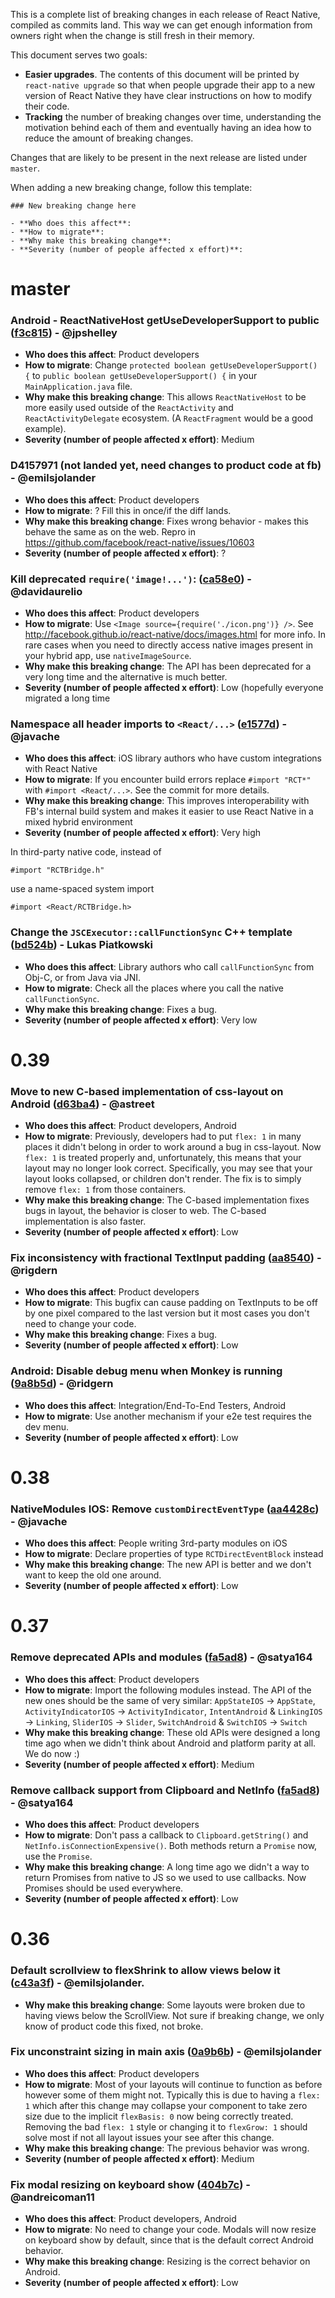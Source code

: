 This is a complete list of breaking changes in each release of React Native, compiled as commits land. This way we can get enough information from owners right when the change is still fresh in their memory.

This document serves two goals:
- **Easier upgrades**. The contents of this document will be printed by `react-native upgrade` so that when people upgrade their app to a new version of React Native they have clear instructions on how to modify their code.
- **Tracking** the number of breaking changes over time, understanding the motivation behind each of them and eventually having an idea how to reduce the amount of breaking changes.


Changes that are likely to be present in the next release are listed under `master`.

When adding a new breaking change, follow this template:
```
### New breaking change here

- **Who does this affect**:
- **How to migrate**:
- **Why make this breaking change**: 
- **Severity (number of people affected x effort)**:
```


# master


### Android - ReactNativeHost getUseDeveloperSupport to public ([f3c815](https://github.com/facebook/react-native/commit/f3c8158773edf418833ff0032414433edbc6cd62)) - @jpshelley

- **Who does this affect**: Product developers
- **How to migrate**: Change `protected boolean getUseDeveloperSupport() {` to `public boolean getUseDeveloperSupport() {` in your `MainApplication.java` file.
- **Why make this breaking change**: This allows `ReactNativeHost` to be more easily used outside of the `ReactActivity` and `ReactActivityDelegate` ecosystem. (A `ReactFragment` would be a good example).
- **Severity (number of people affected x effort)**: Medium


### D4157971 (not landed yet, need changes to product code at fb) - @emilsjolander

- **Who does this affect**: Product developers
- **How to migrate**: ? Fill this in once/if the diff lands.
- **Why make this breaking change**: Fixes wrong behavior - makes this behave the same as on the web. Repro in https://github.com/facebook/react-native/issues/10603
- **Severity (number of people affected x effort)**: ?


### Kill deprecated `require('image!...')`: ([ca58e0](https://github.com/facebook/react-native/commit/ca58e0af82797042fabad3873478bc4a9feb7281)) - @davidaurelio 

- **Who does this affect**: Product developers
- **How to migrate**: Use `<Image source={require('./icon.png')} />`. See http://facebook.github.io/react-native/docs/images.html for more info. In rare cases when you need to directly access native images present in your hybrid app, use `nativeImageSource`.
- **Why make this breaking change**: The API has been deprecated for a very long time and the alternative is much better.
- **Severity (number of people affected x effort)**: Low (hopefully everyone migrated a long time 

### Namespace all header imports to `<React/...>` ([e1577d](https://github.com/facebook/react-native/commit/e1577df1fd70049ce7f288f91f6e2b18d512ff4d)) - @javache

- **Who does this affect**: iOS library authors who have custom integrations with React Native
- **How to migrate**: If you encounter build errors replace `#import "RCT*"` with `#import <React/...>`. See the commit for more details.
- **Why make this breaking change**: This improves interoperability with FB's internal build system and makes it easier to use React Native in a mixed hybrid environment
- **Severity (number of people affected x effort)**: Very high

In third-party native code, instead of

    #import "RCTBridge.h"

use a name-spaced system import

    #import <React/RCTBridge.h>

### Change the `JSCExecutor::callFunctionSync` C++ template ([bd524b](https://github.com/facebook/react-native/commit/bd524bd6e857ada8ec827d65a163d8838e96640b)) - Lukas Piatkowski

- **Who does this affect**: Library authors who call `callFunctionSync` from Obj-C, or from Java via JNI.
- **How to migrate**: Check all the places where you call the native `callFunctionSync`.
- **Why make this breaking change**: Fixes a bug.
- **Severity (number of people affected x effort)**: Very low


# 0.39

### Move to new C-based implementation of css-layout on Android ([d63ba4](https://github.com/facebook/react-native/commit/d63ba47b59e3261403800c1f741d979a089efb48)) - @astreet

- **Who does this affect**: Product developers, Android
- **How to migrate**: Previously, developers had to put `flex: 1` in many places it didn't belong in order to work around a bug in css-layout. Now `flex: 1` is treated properly and, unfortunately, this means that your layout may no longer look correct. Specifically, you may see that your layout looks collapsed, or children don't render. The fix is to simply remove `flex: 1` from those containers.
- **Why make this breaking change**: The C-based implementation fixes bugs in layout, the behavior is closer to web. The C-based implementation is also faster.
- **Severity (number of people affected x effort)**: Low


### Fix inconsistency with fractional TextInput padding ([aa8540](https://github.com/facebook/react-native/commit/aa85408f568ae9776fef99dcae317def0a07139a)) - @rigdern

- **Who does this affect**: Product developers
- **How to migrate**: This bugfix can cause padding on TextInputs to be off by one pixel compared to the last version but it most cases you don't need to change your code.
- **Why make this breaking change**: Fixes a bug.
- **Severity (number of people affected x effort)**: Low

### Android: Disable debug menu when Monkey is running ([9a8b5d](https://github.com/facebook/react-native/commit/9a8b5d9f4f860f16d0845d537f80bfd2f515ee93)) - @ridgern

- **Who does this affect**: Integration/End-To-End Testers, Android
- **How to migrate**: Use another mechanism if your e2e test requires the dev menu.
- **Severity (number of people affected x effort)**: Low


# 0.38

###  NativeModules IOS: Remove `customDirectEventType` ([aa4428c](https://github.com/facebook/react-native/commit/aa4428cd132bb0d0dbc950b66d3b5f2a3c5b9322)) - @javache
- **Who does this affect**: People writing 3rd-party modules on iOS
- **How to migrate**: Declare properties of type `RCTDirectEventBlock` instead
- **Why make this breaking change**: The new API is better and we don't want to keep the old one around.
- **Severity (number of people affected x effort)**: Low


# 0.37

### Remove deprecated APIs and modules ([fa5ad8](https://github.com/facebook/react-native/commit/fa5ad85252be9e5e5a8f04d705463e7ba4cb85e3)) - @satya164

- **Who does this affect**: Product developers
- **How to migrate**: Import the following modules instead. The API of the new ones should be the same of very similar: `AppStateIOS` -> `AppState`, `ActivityIndicatorIOS` -> `ActivityIndicator`, `IntentAndroid` & `LinkingIOS` -> `Linking`, `SliderIOS` -> `Slider`, `SwitchAndroid` & `SwitchIOS` -> `Switch`
- **Why make this breaking change**: These old APIs were designed a long time ago when we didn't think about Android and platform parity at all. We do now :)
- **Severity (number of people affected x effort)**: Medium


### Remove callback support from Clipboard and NetInfo ([fa5ad8](https://github.com/facebook/react-native/commit/fa5ad85252be9e5e5a8f04d705463e7ba4cb85e3)) - @satya164

- **Who does this affect**: Product developers
- **How to migrate**: Don't pass a callback to `Clipboard.getString()` and `NetInfo.isConnectionExpensive()`. Both methods return a `Promise` now, use the `Promise`.
- **Why make this breaking change**: A long time ago we didn't a way to return Promises from native to JS so we used to use callbacks. Now Promises should be used everywhere.
- **Severity (number of people affected x effort)**: Low


# 0.36

### Default scrollview to flexShrink to allow views below it ([c43a3f](https://github.com/facebook/react-native/commit/c43a3f5d8412eb0dfe894a192f15efa9c41ab318)) - @emilsjolander.
- **Why make this breaking change**: Some layouts were broken due to having views below the ScrollView. Not sure if breaking change, we only know of product code this fixed, not broke.


### Fix unconstraint sizing in main axis ([0a9b6b](https://github.com/facebook/react-native/commit/0a9b6bedb312eba22c5bc11498b1cc41363e5f27)) - @emilsjolander

- **Who does this affect**: Product developers
- **How to migrate**: Most of your layouts will continue to function as before however some of them might not. Typically this is due to having a `flex: 1` which after this change may collapse your component to take zero size due to the implicit `flexBasis: 0` now being correctly treated. Removing the bad `flex: 1` style or changing it to `flexGrow: 1` should solve most if not all layout issues your see after this change.
- **Why make this breaking change**: The previous behavior was wrong.
- **Severity (number of people affected x effort)**: Medium


### Fix modal resizing on keyboard show ([404b7c](https://github.com/facebook/react-native/commit/404b7cc069471cc8e0277d398751305665f0d3e1)) - @andreicoman11

- **Who does this affect**: Product developers, Android
- **How to migrate**: No need to change your code. Modals will now resize on keyboard show by default, since that is the default correct Android behavior.
- **Why make this breaking change**: Resizing is the correct behavior on Android.
- **Severity (number of people affected x effort)**: Low